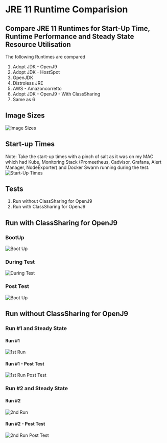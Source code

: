 # JRE 11 Runtime Comparision

## Compare JRE 11 Runtimes for Start-Up Time, Runtime Performance and Steady State Resource Utilisation
The following Runtimes are compared
1. Adopt JDK - OpenJ9
2. Adopt JDK - HostSpot
3. OpenJDK
4. Distroless JRE
5. AWS - Amazoncorretto
6. Adopt JDK - OpenJ9 - With ClassSharing
7. Same as 6

## Image Sizes
![Image Sizes](images/imageSizes.png?raw=true "Image Sizes")

## Start-up Times
Note: Take the start-up times with a pinch of salt as it was on my MAC which had Kube, Monitoring Stack (Promeetheus, Cadvisor, Grafana, Alert Manager, NodeExporter) and  Docker Swarm running during the test.
![Start-Up Times](images/startUpTimes.png?raw=true "Start-up Times")

## Tests
1. Run without ClassSharing for OpenJ9
2. Run with ClassSharing for OpenJ9

## Run with ClassSharing for OpenJ9
### BootUp
![Boot Up](images/classSharingBootUp.png?raw=true "ClassSharing BootUp")

### During Test
![During Test](images/classSharingRun.png?raw=true "ClassSharing During Test")

### Post Test
![Boot Up](images/classSharingPostRun.png?raw=true "ClassSharing Post Test")

## Run without ClassSharing for OpenJ9

### Run #1 and Steady State

#### Run #1
![1st Run](images/1-Test.png?raw=true "1st Run")

#### Run #1 - Post Test
![1st Run Post Test](images/1-PostTest.png?raw=true "1st Run Post test")


### Run #2 and Steady State

#### Run #2
![2nd Run](images/2-Test.png?raw=true "2nd Run")

#### Run #2 - Post Test
![2nd Run Post Test](images/2-PostTest.png?raw=true "2nd Run Post test")


